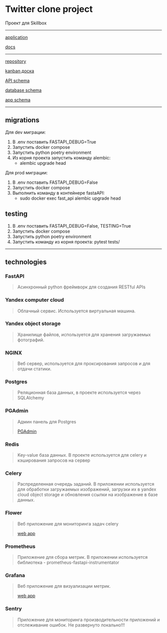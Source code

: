 # Twitter clone project
Проект для Skillbox

---

[application](http://158.160.29.218/)

[docs](http://158.160.29.218/docs)

---

[repository](https://gitlab.skillbox.ru/telitsin_andrei/python_advanced_diploma)

[kanban доска](https://miro.com/app/board/uXjVNfT-t9o=/)

[API schema](https://miro.com/app/board/uXjVNfNic6Y=/)

[database schema](https://miro.com/app/board/uXjVNfPptqU=/)

[app schema](https://miro.com/app/board/uXjVNfJlORE=/)

---

## migrations
Для dev миграции:
1. В .env поставить FASTAPI_DEBUG=True
2. Запустить docker compose
3. Запустить python poetry environment
4. Из корня проекта запустить команду alembic:
   * alembic upgrade head


Для prod миграции:
1. В .env поставить FASTAPI_DEBUG=False
2. Запустить docker compose
3. Выполнить команду в контейнере fastaAPI:
   * sudo docker exec fast_api alembic upgrade head

## testing
1. В .env поставить FASTAPI_DEBUG=False, TESTING=True
2. Запустить docker compose
3. Запустить python poetry environment
4. Запустить команду из корня проекта: pytest tests/

---

## technologies
### FastAPI
> Асинхронный python фреймворк для создания RESTful APIs

### Yandex computer cloud
> Облачный сервис. Используется виртуальная машина.
 
### Yandex object storage
> Хранилище файлов, используется для хранения загружаемых фотографий.

### NGINX
> Веб сервер, используется для проксирования запросов и для отдачи статики.

### Postgres
> Реляционная база данных, в проекте используется через SQLAlchemy

### PGAdmin
> Админ панель для Postgres
> 
> [PGAdmin](http://158.160.29.218:2345/)

### Redis
> Key-value база данных. 
> В проекте используется для celery и кэширования запросов на сервер 

### Celery
> Распределенная очередь заданий. 
> В приложении используется для обработки загружаемых изображений, 
> загрузки их в yandex cloud object storage и 
> обновления ссылки на изображение в базе данных.

### Flower
> Веб приложение для мониторинга задач celery
> 
> [web app](http://158.160.29.218:5555/)

### Prometheus
> Приложение для сбора метрик. 
> В приложении используется библиотека - prometheus-fastapi-instrumentator

### Grafana
> Веб приложение для визуализации метрик.
> 
> [web app](http://158.160.29.218:3000/)

### Sentry
> Приложение для мониторинга производительности приложений и отслеживание ошибок. 
> Не развернуто локально!!!
